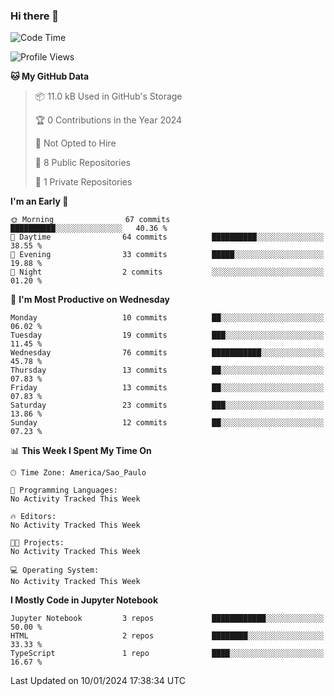 ### Hi there 👋

<!--
**igabriel-gb/igabriel-gb** is a ✨ _special_ ✨ repository because its `README.md` (this file) appears on your GitHub profile.

Here are some ideas to get you started:

- 🔭 I’m currently working on ...
- 🌱 I’m currently learning ...
- 👯 I’m looking to collaborate on ...
- 🤔 I’m looking for help with ...
- 💬 Ask me about ...
- 📫 How to reach me: ...
- 😄 Pronouns: ...
- ⚡ Fun fact: ...
-->

<!--START_SECTION:waka-->
![Code Time](http://img.shields.io/badge/Code%20Time-175%20hrs%2040%20mins-blue)

![Profile Views](http://img.shields.io/badge/Profile%20Views-0-blue)

**🐱 My GitHub Data** 

> 📦 11.0 kB Used in GitHub's Storage 
 > 
> 🏆 0 Contributions in the Year 2024
 > 
> 🚫 Not Opted to Hire
 > 
> 📜 8 Public Repositories 
 > 
> 🔑 1 Private Repositories 
 > 
**I'm an Early 🐤** 

```text
🌞 Morning                67 commits          ██████████░░░░░░░░░░░░░░░   40.36 % 
🌆 Daytime                64 commits          ██████████░░░░░░░░░░░░░░░   38.55 % 
🌃 Evening                33 commits          █████░░░░░░░░░░░░░░░░░░░░   19.88 % 
🌙 Night                  2 commits           ░░░░░░░░░░░░░░░░░░░░░░░░░   01.20 % 
```
📅 **I'm Most Productive on Wednesday** 

```text
Monday                   10 commits          ██░░░░░░░░░░░░░░░░░░░░░░░   06.02 % 
Tuesday                  19 commits          ███░░░░░░░░░░░░░░░░░░░░░░   11.45 % 
Wednesday                76 commits          ███████████░░░░░░░░░░░░░░   45.78 % 
Thursday                 13 commits          ██░░░░░░░░░░░░░░░░░░░░░░░   07.83 % 
Friday                   13 commits          ██░░░░░░░░░░░░░░░░░░░░░░░   07.83 % 
Saturday                 23 commits          ███░░░░░░░░░░░░░░░░░░░░░░   13.86 % 
Sunday                   12 commits          ██░░░░░░░░░░░░░░░░░░░░░░░   07.23 % 
```


📊 **This Week I Spent My Time On** 

```text
🕑︎ Time Zone: America/Sao_Paulo

💬 Programming Languages: 
No Activity Tracked This Week

🔥 Editors: 
No Activity Tracked This Week

🐱‍💻 Projects: 
No Activity Tracked This Week

💻 Operating System: 
No Activity Tracked This Week
```

**I Mostly Code in Jupyter Notebook** 

```text
Jupyter Notebook         3 repos             ████████████░░░░░░░░░░░░░   50.00 % 
HTML                     2 repos             ████████░░░░░░░░░░░░░░░░░   33.33 % 
TypeScript               1 repo              ████░░░░░░░░░░░░░░░░░░░░░   16.67 % 
```




 Last Updated on 10/01/2024 17:38:34 UTC
<!--END_SECTION:waka-->
